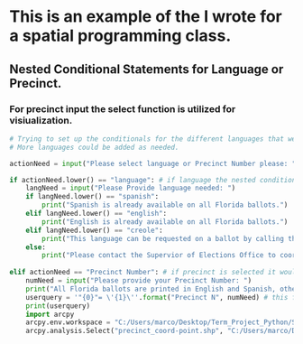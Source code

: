 <div class="cell markdown">

# This is an example of the I wrote for a spatial programming class.

</div>

<div class="cell markdown">

## Nested Conditional Statements for Language or Precinct.

</div>

<div class="cell markdown">

### For precinct input the select function is utilized for visiualization.

</div>

<div class="cell code">

``` Python
# Trying to set up the conditionals for the different languages that were most likely to be asked.
# More languages could be added as needed.

actionNeed = input("Please select language or Precinct Number please: ") # user inputs what they are looking help for.

if actionNeed.lower() == "language": # if language the nested conditional provides different answers for different languages.
    langNeed = input("Please Provide language needed: ")
    if langNeed.lower() == "spanish":
        print("Spanish is already available on all Florida ballots.")
    elif langNeed.lower() == "english":
        print("English is already available on all Florida ballots.")
    elif langNeed.lower() == "creole":
        print("This language can be requested on a ballot by calling the Supervisor of Elections Office.")
    else:
        print("Please contact the Supervior of Elections Office to coordinate other languages via phone.") # for all languages not considered above
        
elif actionNeed == "Precinct Number": # if precinct is selected it would provide the answer below and shows just the one location on the map.
    numNeed = input("Please provide your Precinct Number: ")
    print("All Florida ballots are printed in English and Spanish, other languages are available via phone.")
    userquery = '"{0}"= \'{1}\''.format("Precinct N", numNeed) # this formats the users input with the proper column to highlight which locations was input
    print(userquery)
    import arcpy
    arcpy.env.workspace = "C:/Users/marco/Desktop/Term_Project_Python/StateData/precinct_126_coord" # workspace for the precinct locations
    arcpy.analysis.Select("precinct_coord-point.shp", "C:/Users/marco/Desktop/Term_Project_Python/StateData/precinct_location", userquery)
```

</div>
